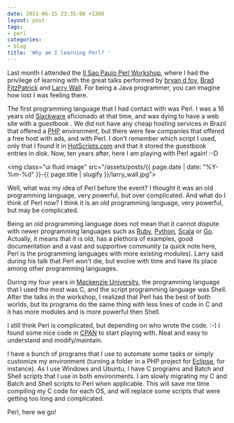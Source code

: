 ```yaml
---
date: 2011-06-15 23:35:08 +1300
layout: post
tags:
- perl
categories:
- blog
title: 'Why am I learning Perl? '
---
```


Last month I attended the <a title="II Sao Paulo Perl Workshop" href="http://www.perlworkshop.com.br">II Sao Paulo Perl Workshop</a>, where I had the privilege of learning with the great talks performed by <a title="Bryan D Foy" href="http://www252.pair.com/~comdog/">bryan d foy</a>, <a title="Brad FitzPatrick" href="http://bradfitz.com/">Brad FitzPatrick</a> and <a title="Larry Wall" href="http://www.wall.org/~larry/">Larry Wall</a>. For being a Java programmer, you can imagine how lost I was feeling there.

The first programming language that I had contact with was Perl. I was a 16 years old <a title="Slackware Linux" href="http://www.slackware.com">Slackware</a> aficionado at that time, and was dying to have a web site with a guestbook . We did not have any cheap hosting services in Brazil that offered a <a title="PHP" href="http://www.php.net">PHP</a> environment, but there were few companies that offered a free host with ads, and with Perl. I don't remember which script I used, only that I found it in <a title="HotScripts.com" href="http://www.hotscripts.com">HotScripts.com</a> and that it stored the guestbook entries in disk. Now, ten years after, here I am playing with Perl again! :-D

<img class="ui fluid image" src="/assets/posts/{{ page.date | date: "%Y-%m-%d" }}-{{ page.title | slugify }}/larry_wall.jpg">

Well, what was my idea of Perl before the event? I thought it was an old programming language, very powerful, but over complicated. And what do I think of Perl now? I think it is an old programming language, very powerful, but may be complicated.

<!--more-->

Being an old programming language does not mean that it cannot dispute with newer programming languages such as <a href="http://www.ruby-lang.org">Ruby</a>, <a title="Python" href="http://www.python.org">Python</a>, <a title="Scala" href="http://www.scala-lang.org">Scala</a> or <a title="Go" href="http://www.golang.org">Go</a>. Actually, it means that it is old, has a plethora of examples, good documentation and a vast and supportive community (a quick note here, Perl is the programming languages with more existing modules). Larry said during his talk that Perl won't die, but evolve with time and have its place among other programming languages.

During my four years in <a title="Mackenzie University" href="http://www.mackenzie.br">Mackenzie University</a>, the programming language that I used the most was C, and the script programming language was Shell. After the talks in the workshop, I realized that Perl has the best of both worlds, but its programs do the same thing with less lines of code in C and it has more modules and is more powerful then Shell.

I still think Perl is complicated, but depending on who wrote the code. :-) I found some nice code in <a title="CPAN" href="http://www.cpan.org">CPAN</a> to start playing with. Neat and easy to understand and modify/maintain.

I have a bunch of programs that I use to automate some tasks or simply customize my environment (turning a folder in a PHP project for <a title="Eclipse" href="http://www.eclipse.org">Eclipse</a>, for instance). As I use Windows and Ubuntu, I have C programs and Batch and Shell scripts that I use in both environments. I am slowly migrating my C and Batch and Shell scripts to Perl when applicable. This will save me time compiling my C code for each OS, and will replace some scripts that were getting too long and complicated.

Perl, here we go!
